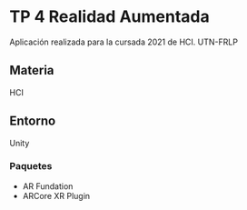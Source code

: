 # TP 4 Realidad Aumentada

Aplicación realizada para la cursada 2021 de HCI. UTN-FRLP

## Materia

HCI

## Entorno

Unity

### Paquetes

-   AR Fundation
-   ARCore XR Plugin
